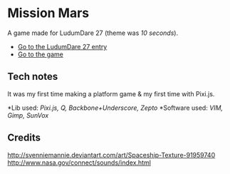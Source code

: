 Mission Mars
===

A game made for LudumDare 27 (theme was *10 seconds*).

- [Go to the LudumDare 27 entry](http://www.ludumdare.com/compo/ludum-dare-27/?action=preview&uid=18803)
- [Go to the game](http://greweb.me/ld27)

Tech notes
----

It was my first time making a platform game & my first time with Pixi.js.

*Lib used: *Pixi.js, Q, Backbone+Underscore, Zepto*
*Software used: *VIM, Gimp, SunVox*

Credits
------

http://svenniemannie.deviantart.com/art/Spaceship-Texture-91959740
http://www.nasa.gov/connect/sounds/index.html
